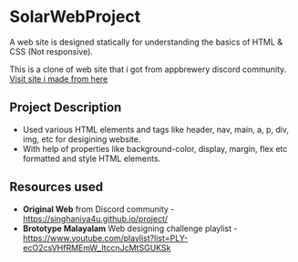 # SolarWebProject
A web site is designed statically for understanding the basics of HTML &amp; CSS (Not responsive).

This is a clone of web site that i got from appbrewery discord community.  
[Visit site i made from here](https://mishalbasheer.github.io/SolarWebProject/)

## Project Description

* Used various HTML elements and tags like header, nav, main, a, p, div, img, etc for desigining website.
* With help of properties like background-color, display, margin, flex etc formatted and style HTML elements.


## Resources used

* **Original Web** from Discord community - https://singhaniya4u.github.io/project/
* **Brototype Malayalam** Web designing challenge playlist - https://www.youtube.com/playlist?list=PLY-ecO2csVHfRMEmW_ltccnJcMtSGUKSk

